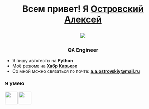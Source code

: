 <h1 align="center">Всем привет! Я <a href=
"https://ostrovskiyaa.github.io/CV/cv" target="_blank">Островский Алексей</a>

![](https://github.com/blackcater/blackcater/raw/main/images/Hi.gif) 
<h3 align="center"> QA Engineer </h3>

- Я пишу автотесты на **Python**
- Моё резюме на [**Хабр Карьере**](https://career.habr.com/alexeyostrovskiy)
- Со мной можно связаться по почте: **<a.a.ostrovskiy@mail.ru>**

### Я умею

<p align="left">
<img align="center" src="https://cdn.jsdelivr.net/gh/devicons/devicon@latest/icons/python/python-original-wordmark.svg"  height="40" width="40" />
<img align="center" src="https://cdn.jsdelivr.net/gh/devicons/devicon@latest/icons/html5/html5-original-wordmark.svg"  height="40" width="40" />
</p>
